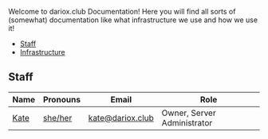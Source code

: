 Welcome to dariox.club Documentation! Here you will find all sorts of (somewhat) documentation like what infrastructure we use and how we use it!

- [Staff](#staff)
- [Infrastructure](Infrastructure.md)

## Staff
| Name                              | Pronouns                               | Email                                       | Role                        |
| --------------------------------- | -------------------------------------- | ------------------------------------------- | --------------------------- |
| [Kate](https://dariox.club/@kate) | [she/her](https://pronouns.is/she/her) | [kate@dariox.club](mailto:kate@dariox.club) | Owner, Server Administrator |

